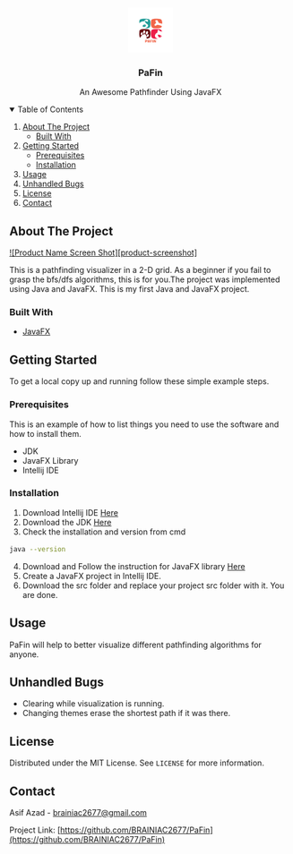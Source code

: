 

<!-- PROJECT LOGO -->
<br />
<p align="center">
<img src="Assets/logo.png" alt="Logo" width="80" height="80">
  <h3 align="center">PaFin</h3>
  <p align="center">
    An Awesome Pathfinder Using JavaFX
  </p>
</p>



<!-- TABLE OF CONTENTS -->
<details open="open">
  <summary>Table of Contents</summary>
  <ol>
    <li>
      <a href="#about-the-project">About The Project</a>
      <ul>
        <li><a href="#built-with">Built With</a></li>
      </ul>
    </li>
    <li>
      <a href="#getting-started">Getting Started</a>
      <ul>
        <li><a href="#prerequisites">Prerequisites</a></li>
        <li><a href="#installation">Installation</a></li>
      </ul>
    </li>
    <li><a href="#usage">Usage</a></li>
    <li><a href="#unhandled-bugs">Unhandled Bugs</a></li>
    <li><a href="#license">License</a></li>
    <li><a href="#contact">Contact</a></li>
  </ol>
</details>



<!-- ABOUT THE PROJECT -->
## About The Project

[![Product Name Screen Shot][product-screenshot]](Assets/about.png)

This is a pathfinding visualizer in a 2-D grid. As a beginner if you fail to grasp the bfs/dfs algorithms, this is for you.The project was implemented using Java and JavaFX. This is my first Java and JavaFX project. 

### Built With

* [JavaFX](https://openjfx.io/)


<!-- GETTING STARTED -->
## Getting Started

To get a local copy up and running follow these simple example steps.

### Prerequisites

This is an example of how to list things you need to use the software and how to install them.
* JDK
* JavaFX Library
* Intellij IDE

### Installation

1. Download Intellij IDE [Here](https://www.jetbrains.com/idea/download/#section=windows)
2. Download the JDK [Here](https://www.oracle.com/in/java/technologies/javase-downloads.html)
3. Check the installation and version from cmd
  ```sh
  java --version
  ```
4. Download and Follow the instruction for JavaFX library [Here](https://openjfx.io/openjfx-docs/)
5. Create a JavaFX project in Intellij IDE.
6. Download the src folder and replace your project src folder with it. You are done. 



<!-- USAGE EXAMPLES -->
## Usage

PaFin will help to better visualize different pathfinding algorithms for anyone.


## Unhandled Bugs

* Clearing while visualization is running.
* Changing themes erase the shortest path if it was there.


<!-- LICENSE -->
## License

Distributed under the MIT License. See `LICENSE` for more information.

<!-- CONTACT -->
## Contact

Asif Azad - brainiac2677@gmail.com

Project Link: [https://github.com/BRAINIAC2677/PaFin](https://github.com/BRAINIAC2677/PaFin)

